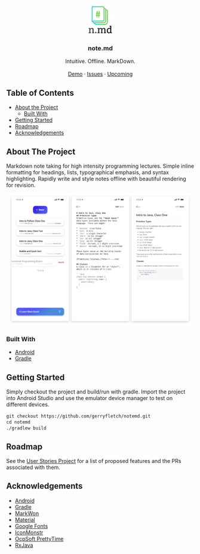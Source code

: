 <p align="center">
  <img src="https://github.com/gerryfletch/notemd/blob/master/images/notemd-logo.png" alt="Logo" width="auto" height="80">

  <h3 align="center">note.md</h3>

  <p align="center">
    Intuitive. Offline. MarkDown.
    <br />
    <br />
    <a href="https://github.com/gerryfletch/notemd#about-the-project">Demo</a>
    ·
    <a href="https://github.com/gerryfletch/notemd/issues">Issues</a>
    ·
    <a href="https://github.com/gerryfletch/notemd/projects/1">Upcoming</a>
  </p>
</p>

## Table of Contents

* [About the Project](#about-the-project)
  * [Built With](#built-with)
* [Getting Started](#getting-started)
* [Roadmap](#roadmap)
* [Acknowledgements](#acknowledgements)


## About The Project
Markdown note taking for high intensity programming lectures. Simple inline formatting for headings, lists,
typographical emphasis, and syntax highlighting. Rapidly write and style notes offline with beautiful rendering for revision.

<img src="https://github.com/gerryfletch/notemd/blob/master/images/design.png"/>

### Built With
* [Android](https://developer.android.com/)
* [Gradle](https://gradle.org/)


## Getting Started
Simply checkout the project and build/run with gradle. Import the project into Android Studio and use the emulator
device manager to test on different devices.

```
git checkout https://github.com/gerryfletch/notemd.git
cd notemd
./gradlew build
```


## Roadmap
See the [User Stories Project](https://github.com/gerryfletch/notemd/projects/1) for a list of proposed features and the PRs associated with them.


<!-- ACKNOWLEDGEMENTS -->
## Acknowledgements
* [Android](https://developer.android.com/)
* [Gradle](https://gradle.org/)
* [MarkWon](https://github.com/noties/Markwon)
* [Material](https://material.io/design/)
* [Google Fonts](https://fonts.google.com/)
* [IconMonstr](https://iconmonstr.com/)
* [OcpSoft PrettyTime](https://github.com/ocpsoft/prettytime)
* [RxJava](https://github.com/ReactiveX/RxJava)
